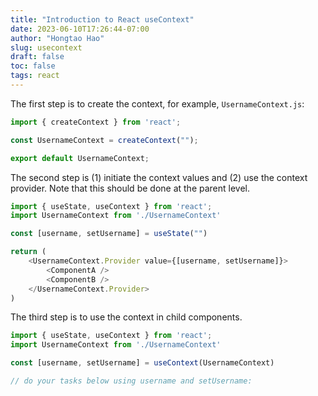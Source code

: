 ```yaml
---
title: "Introduction to React useContext"
date: 2023-06-10T17:26:44-07:00
author: "Hongtao Hao"
slug: usecontext
draft: false
toc: false
tags: react
---
```


The first step is to create the context, for example, `UsernameContext.js`:

```js
import { createContext } from 'react';

const UsernameContext = createContext("");

export default UsernameContext;
```

The second step is (1) initiate the context values and (2) use the context provider. Note that this should be done at the parent level. 

```js
import { useState, useContext } from 'react';
import UsernameContext from './UsernameContext'

const [username, setUsername] = useState("")

return (
	<UsernameContext.Provider value={[username, setUsername]}>
		<ComponentA />
		<ComponentB />
	</UsernameContext.Provider>
)
```

The third step is to use the context in child components. 

```js
import { useState, useContext } from 'react';
import UsernameContext from './UsernameContext'

const [username, setUsername] = useContext(UsernameContext)

// do your tasks below using username and setUsername:

````
